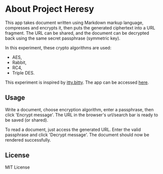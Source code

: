 # About Project Heresy

This app takes document written using Markdown markup language, compresses and encrypts it, then puts the generated ciphertext into a URL fragment. The URL can be shared, and the document can be decrypted back using the same secret passphrase (symmetric key). 

In this experiment, these crypto algorithms are used:
- AES,
- Rabbit,
- RC4,
- Triple DES.

This experiment is inspired by [itty.bitty](https://github.com/alcor/itty-bitty). The app can be accessed [here](https://skunkworks.hopto.org/).

## Usage

Write a document, choose encryption algorithm, enter a passphrase, then click 'Encrypt message'. The URL in the browser's url/search bar is ready to be saved (or shared).

To read a document, just access the generated URL. Enter the valid passphrase and click 'Decrypt message'. The document should now be rendered successfully.

## License

MIT License
